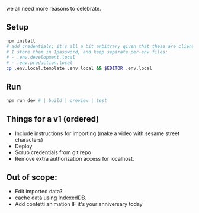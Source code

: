 we all need more reasons to celebrate.

## Setup

```sh
npm install
# add credentials; it's all a bit arbitrary given that these are client side anyway.
# I store them in 1password, and keep separate per-env files:
# - .env.development.local
# - .env.production.local
cp .env.local.template .env.local && $EDITOR .env.local
```

## Run

```sh
npm run dev # | build | preview | test
```

## Things for a v1 (ordered)
- Include instructions for importing (make a video with sesame street characters)
- Deploy
- Scrub credentials from git repo
- Remove extra authorization access for localhost.

## Out of scope:
- Edit imported data?
- cache data using IndexedDB.
- Add confetti animation IF it's your anniversary today
